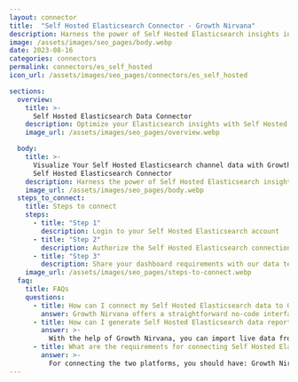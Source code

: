```yaml
---
layout: connector
title:  "Self Hosted Elasticsearch Connector - Growth Nirvana"
description: Harness the power of Self Hosted Elasticsearch insights integrated into Looker Studio for strategic search optimization decisions.
image: /assets/images/seo_pages/body.webp
date: 2023-08-16
categories: connectors
permalink: connectors/es_self_hosted
icon_url: /assets/images/seo_pages/connectors/es_self_hosted

sections:
  overview:
    title: >-
      Self Hosted Elasticsearch Data Connector
    description: Optimize your Elasticsearch insights with Self Hosted Elasticsearch integration. Seamlessly merge Elasticsearch data with Looker Studio's analytical capabilities, unlocking insights that drive search performance strategies, data indexing, and operational excellence.
    image_url: /assets/images/seo_pages/overview.webp

  body:
    title: >-
      Visualize Your Self Hosted Elasticsearch channel data with Growth Nirvana's
      Self Hosted Elasticsearch Connector
    description: Harness the power of Self Hosted Elasticsearch insights integrated into Looker Studio for strategic search optimization decisions.
    image_url: /assets/images/seo_pages/body.webp
  steps_to_connect:
    title: Steps to connect
    steps:
      - title: "Step 1"
        description: Login to your Self Hosted Elasticsearch account
      - title: "Step 2"
        description: Authorize the Self Hosted Elasticsearch connection to send data to Growth Nirvana
      - title: "Step 3"
        description: Share your dashboard requirements with our data team. We will build the report for you.
    image_url: /assets/images/seo_pages/steps-to-connect.webp
  faq:
    title: FAQs
    questions:
      - title: How can I connect my Self Hosted Elasticsearch data to Google Data Studio/Looker Studio?
        answer: Growth Nirvana offers a straightforward no-code interface to connect to Self Hosted Elasticsearch data sources.
      - title: How can I generate Self Hosted Elasticsearch data reports in Looker Studio?
        answer: >-
          With the help of Growth Nirvana, you can import live data from Self Hosted Elasticsearch into Looker Studio. These data can be viewed in charts, tables, and dashboards to generate branded reports that can be shared instantly.
      - title: What are the requirements for connecting Self Hosted Elasticsearch and Looker Studio?
        answer: >-
          For connecting the two platforms, you should have: Growth Nirvana Account and Self Hosted Elasticsearch Ads Account
---
```

